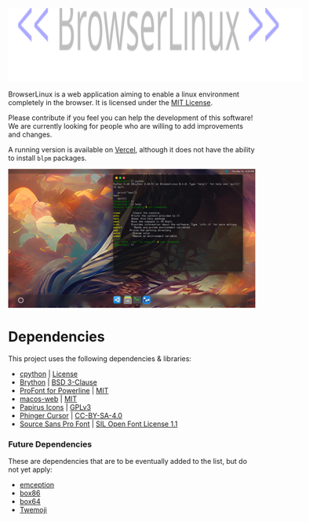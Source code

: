 <img src="https://raw.githubusercontent.com/Froggo8311/BrowserLinux/main/docs/logo.svg" style="max-height: 150px; min-height: 150px; max-width: 100%; min-width: 600px;"/>

BrowserLinux is a web application aiming to enable a linux environment completely in the browser. It is licensed under the [MIT License](https://github.com/Froggo8311/BrowserLinux/blob/main/docs/LICENSE.md).

Please contribute if you feel you can help the development of this software! We are currently looking for people who are willing to add improvements and changes.

A running version is available on [Vercel](https://browser-linux.vercel.app), although it does not have the ability to install `blpm` packages.

<img src="https://github.com/Froggo8311/BrowserLinux/raw/main/docs/screenshot.png" />

# Dependencies
This project uses the following dependencies & libraries:
* [cpython](https://github.com/Froggo8311/cpython) | [License](https://github.com/Froggo8311/cpython/blob/3.10/LICENSE)
* [Brython](https://github.com/brython-dev/brython) | [BSD 3-Clause](https://github.com/brython-dev/brython/blob/master/LICENCE.txt)
* [ProFont for Powerline](https://github.com/powerline/fonts) | [MIT](https://github.com/powerline/fonts/blob/master/ProFont/LICENSE)
* [macos-web](https://github.com/PuruVJ/macos-web) | [MIT](https://github.com/Froggo8311/BrowserLinux/blob/main/docs/LICENSE-MIT.md)
* [Papirus Icons](https://github.com/Froggo8311/browserlinux-papirus) | [GPLv3](https://github.com/Froggo8311/browserlinux-papirus/blob/master/LICENSE)
* [Phinger Cursor](https://github.com/phisch/phinger-cursors) | [CC-BY-SA-4.0](https://github.com/phisch/phinger-cursors/blob/master/LICENSE)
* [Source Sans Pro Font](https://github.com/adobe-fonts/source-sans) | [SIL Open Font License 1.1](https://github.com/adobe-fonts/source-sans/blob/release/LICENSE.md)

### Future Dependencies
These are dependencies that are to be eventually added to the list, but do not yet apply:
* [emception](https://github.com/Froggo8311/browserlinux-emception)
* [box86](https://github.com/ptitSeb/box86)
* [box64](https://github.com/ptitSeb/box64)
* [Twemoji](https://github.com/twitter/twemoji)

